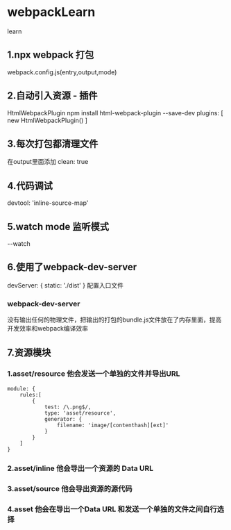# webpackLearn
learn
## 1.npx webpack 打包
webpack.config.js(entry,output,mode)
## 2.自动引入资源 - 插件
HtmlWebpackPlugin
npm install html-webpack-plugin --save-dev
plugins: [
    new HtmlWebpackPlugin()
]
## 3.每次打包都清理文件
在output里面添加
clean: true
## 4.代码调试
devtool: 'inline-source-map'
## 5.watch mode 监听模式
--watch
## 6.使用了webpack-dev-server
devServer: {
    static: './dist'
}
配置入口文件<br>
### webpack-dev-server 
没有输出任何的物理文件，把输出的打包的bundle.js文件放在了内存里面，提高开发效率和webpack编译效率
## 7.资源模块
### 1.asset/resource 他会发送一个单独的文件并导出URL
    module: {
        rules:[
            {
                test: /\.png$/,
                type: 'asset/resource',
                generator: {
                    filename: 'image/[contenthash][ext]'
                }
            }
        ]
    }
### 2.asset/inline 他会导出一个资源的 Data URL
### 3.asset/source 他会导出资源的源代码
### 4.asset 他会在导出一个Data URL 和发送一个单独的文件之间自行选择
